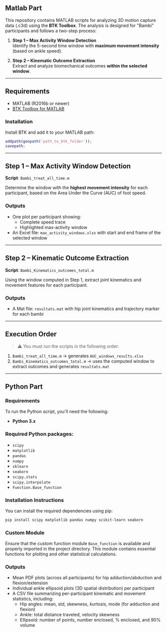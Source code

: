 ## Matlab Part

This repository contains MATLAB scripts for analyzing 3D motion capture data (.c3d) using the **BTK Toolbox**. The analysis is designed for "Bambi" participants and follows a two-step process:

1. **Step 1 – Max Activity Window Detection**  
   Identify the 5-second time window with **maximum movement intensity** (based on ankle speed).

2. **Step 2 – Kinematic Outcome Extraction**  
   Extract and analyze biomechanical outcomes **within the selected window**.

---

## Requirements

- MATLAB (R2016b or newer)
- [BTK Toolbox for MATLAB](https://github.com/Biomechanical-ToolKit/BTKCore)

### Installation

Install BTK and add it to your MATLAB path:
```matlab
addpath(genpath('path_to_btk_folder'));
savepath;
```

---

## Step 1 – Max Activity Window Detection

**Script**: `Bambi_treat_all_time.m`

Determine the window with the **highest movement intensity** for each participant, based on the Area Under the Curve (AUC) of foot speed.

### Outputs

- One plot per participant showing:
  - Complete speed trace
  - Highlighted max-activity window
- An Excel file: `max_activity_windows.xlsx` with start and end frame of the selected window

---

## Step 2 – Kinematic Outcome Extraction

**Script**: `Bambi_Kinematics_outcomes_total.m`

Using the window computed in Step 1, extract joint kinematics and movement features for each participant.

### Outputs

- A Mat file: `resultats.mat` with hip joint kinematics and trajectory marker for each bambi

---

## Execution Order

> ⚠️ You must run the scripts in the following order:

1. `Bambi_treat_all_time.m` → generates `AUC_windows_results.xlsx`
2. `Bambi_Kinematics_outcomes_total.m` → uses the computed window to extract outcomes and generates `resultats.mat`

---

## Python Part

### Requirements

To run the Python script, you'll need the following:

- **Python 3.x**

### Required Python packages:
- `scipy`
- `matplotlib`
- `pandas`
- `numpy`
- `sklearn`
- `seaborn`
- `scipy.stats` 
- `scipy.interpolate` 
- `Function.Base_function`

### Installation Instructions

You can install the required dependencies using pip:

```bash
pip install scipy matplotlib pandas numpy scikit-learn seaborn
```

### Custom Module

Ensure that the custom function module `Base_function` is available and properly imported in the project directory. This module contains essential functions for plotting and other statistical calculations.

### Outputs

- Mean PDF plots (across all participants) for hip adduction/abduction and flexion/extension
- Individual ankle ellipsoid plots (3D spatial distribution) per participant
- A CSV file summarizing per-participant kinematic and movement statistics, including:
  - Hip angles: mean, std, skewness, kurtosis, mode (for adduction and flexion)
  - Ankle: total distance traveled, velocity skewness
  - Ellipsoid: number of points, number enclosed, % enclosed, and 90% volume
